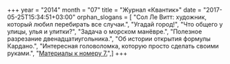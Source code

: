 +++
year = "2014"
month = "07"
title = "Журнал «Квантик»"
date = "2017-05-25T15:34:51+03:00"
orphan_slogans = [ "Сол Ле Витт: художник, который любил перебирать все случаи.", "Угадай город!", "Что общего у улицы, улья и улитки?", "Задача о морском манёвре.", "Полезное разрезание двенадцатиугольника.", "Об истории открытия формулы Кардано.", "Интересная головоломка, которую просто сделать своими руками.", "[Материалы к номеру 7.](/issue/extras/materials_2014_07.html)",]
+++

